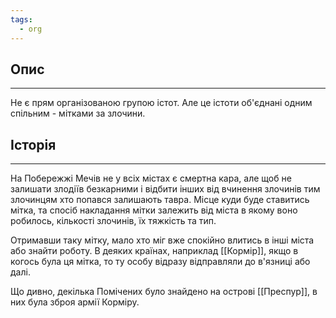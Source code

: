 ```yaml
---
tags:
  - org
---
```

## Опис
---
Не є прям організованою групою істот. Але це істоти об'єднані одним спільним - мітками за злочини.  

## Історія
---
На Побережжі Мечів не у всіх містах є смертна кара, але щоб не залишати злодіїв безкарними і відбити інших від вчинення злочинів тим злочинцям хто попався залишають тавра. Місце куди буде ставитись мітка, та спосіб накладання мітки залежить від міста в якому воно робилось, кількості злочинів, їх тяжкість та тип.  

Отримавши таку мітку, мало хто міг вже спокійно влитись в інші міста або знайти роботу. В деяких країнах, наприклад [[Кормір]], якщо в когось була ця мітка, то ту особу відразу відправляли до в'язниці або далі.  

Що дивно, декілька Помічених було знайдено на острові [[Преспур]], в них була зброя армії Корміру.  